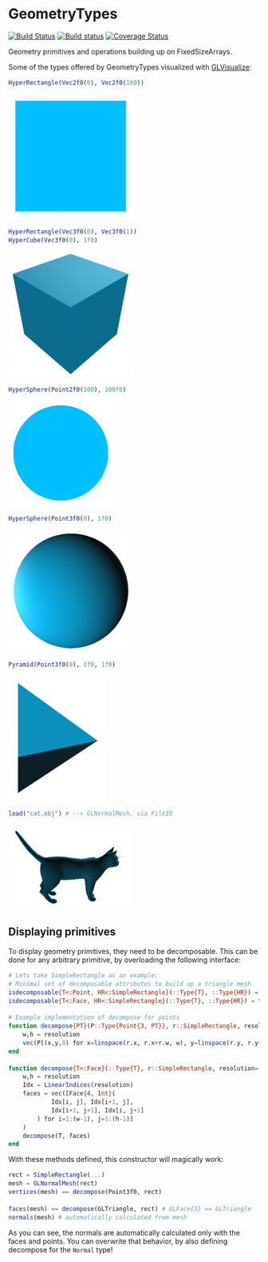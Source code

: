 # GeometryTypes

[![Build Status](https://travis-ci.org/JuliaGeometry/GeometryTypes.jl.svg?branch=master)](https://travis-ci.org/JuliaGeometry/GeometryTypes.jl)
[![Build status](https://ci.appveyor.com/api/projects/status/m8ewjryjcxu1450m/branch/master?svg=true)](https://ci.appveyor.com/project/SimonDanisch/geometrytypes-jl/branch/master)
[![Coverage Status](https://coveralls.io/repos/JuliaGeometry/GeometryTypes.jl/badge.svg)](https://coveralls.io/r/JuliaGeometry/GeometryTypes.jl)

Geometry primitives and operations building up on FixedSizeArrays.

Some of the types offered by GeometryTypes visualized with [GLVisualize](https://github.com/JuliaGL/GLVisualize.jl):

```julia
HyperRectangle(Vec2f0(0), Vec2f0(100))
```

![HyperRectangle1](screenshots/a0dc3014-fc0a-11e5-860b-ee7e15bc2f9b.png)

```julia
HyperRectangle(Vec3f0(0), Vec3f0(1))
HyperCube(Vec3f0(0), 1f0)
```

![HyperRectangle2](screenshots/80f4bd52-fc0a-11e5-986a-cac828585a21.png)

```julia
HyperSphere(Point2f0(100), 100f0)
```

![HyperSphere1](screenshots/4d8633f6-fc0a-11e5-920e-caa7e5c7c3e7.png)

```julia
HyperSphere(Point3f0(0), 1f0)
```

![HyperSphere2](screenshots/666c1e44-fc0a-11e5-8430-c214e6640690.png)

```julia
Pyramid(Point3f0(0), 1f0, 1f0)
```

![Pyramid](screenshots/3742e350-fc0a-11e5-9c10-b46fde8d9b1b.png)

```julia
load("cat.obj") # --> GLNormalMesh, via FileIO
```

![GLNormalMesh](screenshots/1c4087f6-fc0a-11e5-95c5-97d4cd840c1a.png)

## Displaying primitives

To display geometry primitives, they need to be decomposable.
This can be done for any arbitrary primitive, by overloading the following interface:

```julia
# Lets take SimpleRectangle as an example:
# Minimal set of decomposable attributes to build up a triangle mesh
isdecomposable{T<:Point, HR<:SimpleRectangle}(::Type{T}, ::Type{HR}) = true
isdecomposable{T<:Face, HR<:SimpleRectangle}(::Type{T}, ::Type{HR}) = true

# Example implementation of decompose for points
function decompose{PT}(P::Type{Point{3, PT}}, r::SimpleRectangle, resolution=(2,2))
    w,h = resolution
    vec(P[(x,y,0) for x=linspace(r.x, r.x+r.w, w), y=linspace(r.y, r.y+r.h, h)])
end

function decompose{T<:Face}(::Type{T}, r::SimpleRectangle, resolution=(2,2))
    w,h = resolution
    Idx = LinearIndices(resolution)
    faces = vec([Face{4, Int}(
            Idx[i, j], Idx[i+1, j],
            Idx[i+1, j+1], Idx[i, j+1]
        ) for i=1:(w-1), j=1:(h-1)]
    )
    decompose(T, faces)
end
```

With these methods defined, this constructor will magically work:

```julia
rect = SimpleRectangle(...)
mesh = GLNormalMesh(rect)
vertices(mesh) == decompose(Point3f0, rect)

faces(mesh) == decompose(GLTriangle, rect) # GLFace{3} == GLTriangle
normals(mesh) # automatically calculated from mesh
```

As you can see, the normals are automatically calculated only with the faces and points.
You can overwrite that behavior, by also defining decompose for the `Normal` type!
